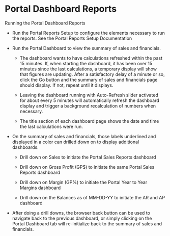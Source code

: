 # Portal Dashboard Reports

Running the Portal Dashboard Reports

* Run the Portal Reports Setup to configure the elements necessary to run the reports.  See the Portal Reports Setup Documentation

* Run the Portal Dashboard to view the summary of sales and financials.

   * The dashboard wants to have calculations refreshed within the past 15 minutes.  If, when starting the dashboard, it has been over 15 minutes since the last calculations, a temporary display will show that figures are updating.  After a satisfactory delay of a minute or so, click the Go button and the summary of sales and financials page should display.  If not, repeat until it displays.

   * Leaving the dashboard running with Auto-Refresh slider activated for about every 5 minutes will automatically refresh the dashboard display and trigger a background recalculation of numbers when necessary.

   * The title section of each dashboard page shows the date and time the last calculations were run.

* On the summary of sales and financials, those labels underlined and displayed in a color can drilled down on to display additional dashboards.

   * Drill down on Sales to initiate the Portal Sales Reports dashboard

   * Drill down on Gross Profit (GP$) to initiate the same Portal Sales Reports dashboard

   * Drill down on Margin (GP%) to initiate the Portal Year to Year Margins dashboard

   * Drill down on the Balances as of MM-DD-YY to initiate the AR and AP dashboard

* After doing a drill downs, the browser back button can be used to navigate back to the previous dashboard, or simply clicking on the Portal Dashboard tab will re-initialize back to the summary of sales and financials.

<PageFooter />
